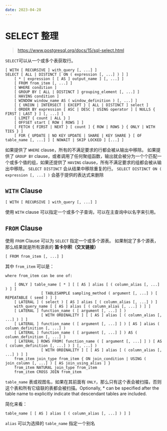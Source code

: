 ```yaml
---
date: 2023-04-28
---
```


# SELECT 整理

> https://www.postgresql.org/docs/15/sql-select.html

`SELECT`可以从一个或多个表获取行。

```
[ WITH [ RECURSIVE ] with_query [, ...] ]
SELECT [ ALL | DISTINCT [ ON ( expression [, ...] ) ] ]
    [ * | expression [ [ AS ] output_name ] [, ...] ]
    [ FROM from_item [, ...] ]
    [ WHERE condition ]
    [ GROUP BY [ ALL | DISTINCT ] grouping_element [, ...] ]
    [ HAVING condition ]
    [ WINDOW window_name AS ( window_definition ) [, ...] ]
    [ { UNION | INTERSECT | EXCEPT } [ ALL | DISTINCT ] select ]
    [ ORDER BY expression [ ASC | DESC | USING operator ] [ NULLS { FIRST | LAST } ] [, ...] ]
    [ LIMIT { count | ALL } ]
    [ OFFSET start [ ROW | ROWS ] ]
    [ FETCH { FIRST | NEXT } [ count ] { ROW | ROWS } { ONLY | WITH TIES } ]
    [ FOR { UPDATE | NO KEY UPDATE | SHARE | KEY SHARE } [ OF table_name [, ...] ] [ NOWAIT | SKIP LOCKED ] [...] ]
```


如果提供了 `WHERE` clause，所有的不满足要求的行都会被从输出中移除。
如果提供了 `GROUP BY` clause，或者调用了任何聚组函数，输出就会被分为一个个匹配一个或多个值的组，如果还提供了 `HAVING` clause，所有不满足要求的组都会被从输出中移除。
`SELECT DISTINCT` 会从结果中移除重复的行。
`SELECT DISTINCT ON ( expression [, ...] )` 会基于提供的表达式来删除


## `WITH` Clause

```
[ WITH [ RECURSIVE ] with_query [, ...] ]
```

使用 `WITH` clause 可以指定一个或多个子查询，可以在主查询中以名字来引用。

## `FROM` Clause

使用 `FROM` Clause 可以为 `SELECT` 指定一个或多个源表。
如果制定了多个源表，那么结果就是所有源表的 **笛卡尔积（交叉链接）**

```
[ FROM from_item [, ...] ]
```

其中 `from_item` 可以是：

```
where from_item can be one of:

    [ ONLY ] table_name [ * ] [ [ AS ] alias [ ( column_alias [, ...] ) ] ]
                [ TABLESAMPLE sampling_method ( argument [, ...] ) [ REPEATABLE ( seed ) ] ]
    [ LATERAL ] ( select ) [ AS ] alias [ ( column_alias [, ...] ) ]
    with_query_name [ [ AS ] alias [ ( column_alias [, ...] ) ] ]
    [ LATERAL ] function_name ( [ argument [, ...] ] )
                [ WITH ORDINALITY ] [ [ AS ] alias [ ( column_alias [, ...] ) ] ]
    [ LATERAL ] function_name ( [ argument [, ...] ] ) [ AS ] alias ( column_definition [, ...] )
    [ LATERAL ] function_name ( [ argument [, ...] ] ) AS ( column_definition [, ...] )
    [ LATERAL ] ROWS FROM( function_name ( [ argument [, ...] ] ) [ AS ( column_definition [, ...] ) ] [, ...] )
                [ WITH ORDINALITY ] [ [ AS ] alias [ ( column_alias [, ...] ) ] ]
    from_item join_type from_item { ON join_condition | USING ( join_column [, ...] ) [ AS join_using_alias ] }
    from_item NATURAL join_type from_item
    from_item CROSS JOIN from_item
```


`table_name` 表或视图名，如果在其前面有 `ONLY`，那么只有这个表会被扫描，否则这个表和所有它级联的表都会被扫描。Optionally, * can be specified after the table name to explicitly indicate that descendant tables are included.

简化来看：

```
table_name [ [ AS ] alias [ ( column_alias [, ...] ) ] ]
```

`alias` 可以为选择的 `table_name` 指定一个别名
